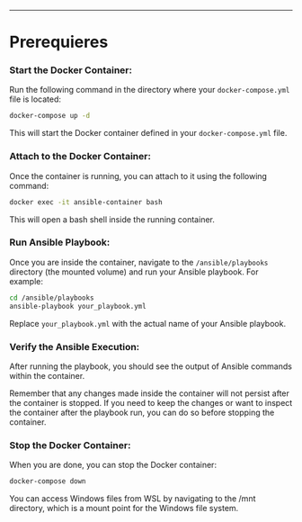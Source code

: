 ---

# Prerequieres

### Start the Docker Container:

Run the following command in the directory where your `docker-compose.yml` file is located:

```bash
docker-compose up -d
```

This will start the Docker container defined in your `docker-compose.yml` file.

### Attach to the Docker Container:

Once the container is running, you can attach to it using the following command:

```bash
docker exec -it ansible-container bash
```

This will open a bash shell inside the running container.

### Run Ansible Playbook:

Once you are inside the container, navigate to the `/ansible/playbooks` directory (the mounted volume) and run your Ansible playbook. For example:

```bash
cd /ansible/playbooks
ansible-playbook your_playbook.yml
```

Replace `your_playbook.yml` with the actual name of your Ansible playbook.

### Verify the Ansible Execution:

After running the playbook, you should see the output of Ansible commands within the container.

Remember that any changes made inside the container will not persist after the container is stopped. If you need to keep the changes or want to inspect the container after the playbook run, you can do so before stopping the container.

### Stop the Docker Container:

When you are done, you can stop the Docker container:

```bash
docker-compose down
```

You can access Windows files from WSL by navigating to the /mnt directory, which is a mount point for the Windows file system.
